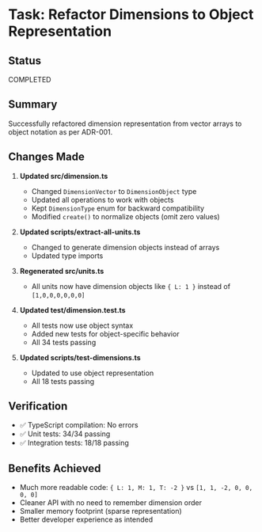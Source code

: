 # Task: Refactor Dimensions to Object Representation

## Status
COMPLETED

## Summary
Successfully refactored dimension representation from vector arrays to object notation as per ADR-001.

## Changes Made

1. **Updated src/dimension.ts**
   - Changed `DimensionVector` to `DimensionObject` type
   - Updated all operations to work with objects
   - Kept `DimensionType` enum for backward compatibility
   - Modified `create()` to normalize objects (omit zero values)

2. **Updated scripts/extract-all-units.ts**
   - Changed to generate dimension objects instead of arrays
   - Updated type imports

3. **Regenerated src/units.ts**
   - All units now have dimension objects like `{ L: 1 }` instead of `[1,0,0,0,0,0,0]`

4. **Updated test/dimension.test.ts**
   - All tests now use object syntax
   - Added new tests for object-specific behavior
   - All 34 tests passing

5. **Updated scripts/test-dimensions.ts**
   - Updated to use object representation
   - All 18 tests passing

## Verification
- ✅ TypeScript compilation: No errors
- ✅ Unit tests: 34/34 passing
- ✅ Integration tests: 18/18 passing

## Benefits Achieved
- Much more readable code: `{ L: 1, M: 1, T: -2 }` vs `[1, 1, -2, 0, 0, 0, 0]`
- Cleaner API with no need to remember dimension order
- Smaller memory footprint (sparse representation)
- Better developer experience as intended
